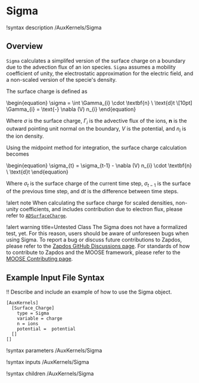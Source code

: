 # Sigma

!syntax description /AuxKernels/Sigma

## Overview

`Sigma` calculates a simplifed version of the surface charge on a boundary due to the advection flux of an ion species. `Sigma` assumes a mobility coefficient of unity, the electrostatic approximation for the electric field, and a non-scaled version of the specie's density.

The surface charge is defined as

\begin{equation}
\sigma = \int \Gamma_{i} \cdot \textbf{n} \ \text{d}t \\[10pt]
\Gamma_{i} = \text{-} \nabla (V) n_{i}
\end{equation}

Where $\sigma$ is the surface charge, $\Gamma_{i}$ is the advective flux of the ions, $\textbf{n}$ is the outward pointing unit normal on the boundary, $V$ is the potential, and $n_{i}$ is the ion density.

Using the midpoint method for integration, the surface charge calculation becomes

\begin{equation}
\sigma_{t} = \sigma_{t-1} - \nabla (V) n_{i}  \cdot \textbf{n} \ \text{d}t
\end{equation}

Where $\sigma_{t}$ is the surface charge of the current time step, $\sigma_{t-1}$ is the surface of the previous time step, and $\text{d}t$ is the difference between time steps.

!alert note
When calculating the surface charge for scaled densities, non-unity coefficients, and includes contribution due to electron flux, please refer to [`ADSurfaceCharge`](/materials/ADSurfaceCharge.md).

!alert warning title=Untested Class
The Sigma does not have a formalized test, yet. For this reason,
users should be aware of unforeseen bugs when using Sigma. To
report a bug or discuss future contributions to Zapdos, please refer to the
[Zapdos GitHub Discussions page](https://github.com/shannon-lab/zapdos/discussions).
For standards of how to contribute to Zapdos and the MOOSE framework,
please refer to the [MOOSE Contributing page](framework/contributing.md).

## Example Input File Syntax

!! Describe and include an example of how to use the Sigma object.

```text
[AuxKernels]
  [Surface_Charge]
    type = Sigma
    variable = charge
    n = ions
    potential =  potential
  []
[]
```

!syntax parameters /AuxKernels/Sigma

!syntax inputs /AuxKernels/Sigma

!syntax children /AuxKernels/Sigma
